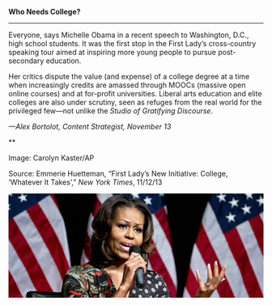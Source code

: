 **Who Needs College?**

****

Everyone, says Michelle Obama in a recent speech to Washington, D.C., high school students. It was the first stop in the First Lady’s cross-country speaking tour aimed at inspiring more young people to pursue post-secondary education.

Her critics dispute the value (and expense) of a college degree at a time when increasingly credits are amassed through MOOCs (massive open online courses) and at for-profit universities. Liberal arts education and elite colleges are also under scrutiny, seen as refuges from the real world for the privileged few—not unlike the *Studio of Gratifying Discourse*.

*—Alex Bortolot, Content Strategist, November 13*

**

Image: Carolyn Kaster/AP

Source: Emmerie Huetteman, “First Lady’s New Initiative: College, ‘Whatever It Takes’,” *New York Times*, 11/12/13 

![](../images/13-11-13_98.61.2_CollegeEDIT-1.jpeg)
